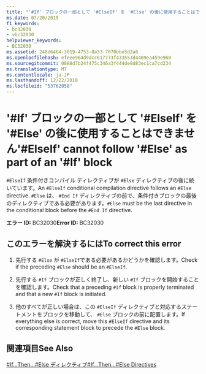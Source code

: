 ```yaml
---
title: "'#If' ブロックの一部として '#ElseIf' を '#Else' の後に使用することはできません"
ms.date: 07/20/2015
f1_keywords:
- bc32030
- vbc32030
helpviewer_keywords:
- BC32030
ms.assetid: 248d6464-3019-4753-8a33-7070bbe5d2a6
ms.openlocfilehash: efeee964d9dcc617773f433553d4409ea459e960
ms.sourcegitcommit: 0888d7b24f475c346a3f444de8d83ec1ca7cd234
ms.translationtype: MT
ms.contentlocale: ja-JP
ms.lasthandoff: 12/22/2018
ms.locfileid: "53762058"
---
```

# <a name="elseif-cannot-follow-else-as-part-of-an-if-block"></a><span data-ttu-id="a5ba4-102">'#If' ブロックの一部として '#ElseIf' を '#Else' の後に使用することはできません</span><span class="sxs-lookup"><span data-stu-id="a5ba4-102">'#ElseIf' cannot follow '#Else' as part of an '#If' block</span></span>
<span data-ttu-id="a5ba4-103">`#ElseIf` 条件付きコンパイル ディレクティブが `#Else` ディレクティブの後に続いています。</span><span class="sxs-lookup"><span data-stu-id="a5ba4-103">An `#ElseIf` conditional compilation directive follows an `#Else` directive.</span></span> <span data-ttu-id="a5ba4-104">`#Else` は、 `#End If` ディレクティブの前で、条件付きブロックの最後のディレクティブである必要があります。</span><span class="sxs-lookup"><span data-stu-id="a5ba4-104">`#Else` must be the last directive in the conditional block before the `#End If` directive.</span></span>  
  
 <span data-ttu-id="a5ba4-105">**エラー ID:** BC32030</span><span class="sxs-lookup"><span data-stu-id="a5ba4-105">**Error ID:** BC32030</span></span>  
  
## <a name="to-correct-this-error"></a><span data-ttu-id="a5ba4-106">このエラーを解決するには</span><span class="sxs-lookup"><span data-stu-id="a5ba4-106">To correct this error</span></span>  
  
1.  <span data-ttu-id="a5ba4-107">先行する `#Else` が `#ElseIf`である必要があるかどうかを確認します。</span><span class="sxs-lookup"><span data-stu-id="a5ba4-107">Check if the preceding `#Else` should be an `#ElseIf`.</span></span>  
  
2.  <span data-ttu-id="a5ba4-108">先行する `#If` ブロックが正しく終了し、新しい `#If` ブロックを開始することを確認します。</span><span class="sxs-lookup"><span data-stu-id="a5ba4-108">Check that a preceding `#If` block is properly terminated and that a new `#If` block is initiated.</span></span>  
  
3.  <span data-ttu-id="a5ba4-109">他のすべてが正しい場合は、この `#ElseIf` ディレクティブと対応するステートメントをブロックを移動して、 `#Else` ブロックの前に配置します。</span><span class="sxs-lookup"><span data-stu-id="a5ba4-109">If everything else is correct, move this `#ElseIf` directive and its corresponding statement block to precede the `#Else` block.</span></span>  
  
## <a name="see-also"></a><span data-ttu-id="a5ba4-110">関連項目</span><span class="sxs-lookup"><span data-stu-id="a5ba4-110">See Also</span></span>  
 [<span data-ttu-id="a5ba4-111">#If...Then...#Else ディレクティブ</span><span class="sxs-lookup"><span data-stu-id="a5ba4-111">#If...Then...#Else Directives</span></span>](../../visual-basic/language-reference/directives/if-then-else-directives.md)
